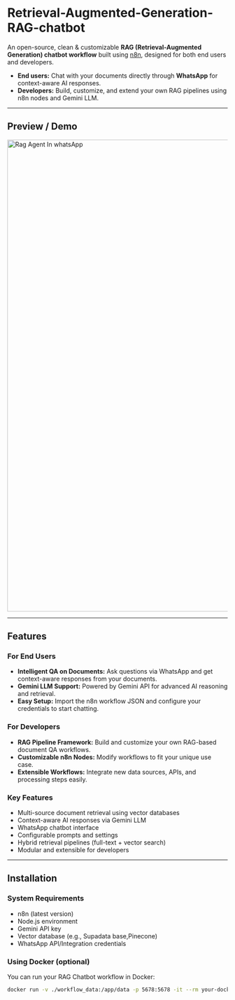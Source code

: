# Retrieval-Augmented-Generation-RAG-chatbot

An open-source, clean & customizable **RAG (Retrieval-Augmented Generation) chatbot workflow** built using [n8n](https://n8n.io/), designed for both end users and developers.  

- **End users:** Chat with your documents directly through **WhatsApp** for context-aware AI responses.  
- **Developers:** Build, customize, and extend your own RAG pipelines using n8n nodes and Gemini LLM.  

---

## Preview / Demo

<img width="1918" height="1078" alt="Rag Agent In whatsApp" src="https://github.com/user-attachments/assets/d295c6eb-6404-4029-ae5c-06771cf52364" />

---

## Features

### For End Users

- **Intelligent QA on Documents:** Ask questions via WhatsApp and get context-aware responses from your documents.  
- **Gemini LLM Support:** Powered by Gemini API for advanced AI reasoning and retrieval.  
- **Easy Setup:** Import the n8n workflow JSON and configure your credentials to start chatting.  

### For Developers

- **RAG Pipeline Framework:** Build and customize your own RAG-based document QA workflows.  
- **Customizable n8n Nodes:** Modify workflows to fit your unique use case.  
- **Extensible Workflows:** Integrate new data sources, APIs, and processing steps easily.  

### Key Features

- Multi-source document retrieval using vector databases  
- Context-aware AI responses via Gemini LLM  
- WhatsApp chatbot interface  
- Configurable prompts and settings  
- Hybrid retrieval pipelines (full-text + vector search)  
- Modular and extensible for developers  

---

## Installation

### System Requirements

- n8n (latest version)  
- Node.js environment  
- Gemini API key  
- Vector database (e.g., Supadata base,Pinecone)  
- WhatsApp API/Integration credentials  

### Using Docker (optional)

You can run your RAG Chatbot workflow in Docker:

```bash
docker run -v ./workflow_data:/app/data -p 5678:5678 -it --rm your-docker-image-name
